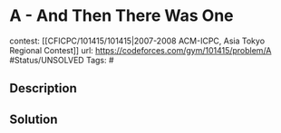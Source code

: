 # A - And Then There Was One

contest: [[CFICPC/101415/101415|2007-2008 ACM-ICPC, Asia Tokyo Regional Contest]]
url: https://codeforces.com/gym/101415/problem/A
#Status/UNSOLVED
Tags: #

## Description

## Solution

